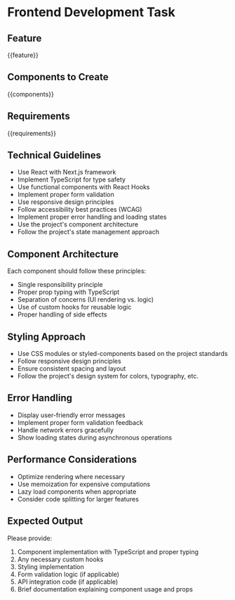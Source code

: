 # Frontend Development Task

## Feature
{{feature}}

## Components to Create
{{components}}

## Requirements
{{requirements}}

## Technical Guidelines
- Use React with Next.js framework
- Implement TypeScript for type safety
- Use functional components with React Hooks
- Implement proper form validation
- Use responsive design principles
- Follow accessibility best practices (WCAG)
- Implement proper error handling and loading states
- Use the project's component architecture
- Follow the project's state management approach

## Component Architecture
Each component should follow these principles:
- Single responsibility principle
- Proper prop typing with TypeScript
- Separation of concerns (UI rendering vs. logic)
- Use of custom hooks for reusable logic
- Proper handling of side effects

## Styling Approach
- Use CSS modules or styled-components based on the project standards
- Follow responsive design principles
- Ensure consistent spacing and layout
- Follow the project's design system for colors, typography, etc.

## Error Handling
- Display user-friendly error messages
- Implement proper form validation feedback
- Handle network errors gracefully
- Show loading states during asynchronous operations

## Performance Considerations
- Optimize rendering where necessary
- Use memoization for expensive computations
- Lazy load components when appropriate
- Consider code splitting for larger features

## Expected Output
Please provide:
1. Component implementation with TypeScript and proper typing
2. Any necessary custom hooks
3. Styling implementation
4. Form validation logic (if applicable)
5. API integration code (if applicable)
6. Brief documentation explaining component usage and props
